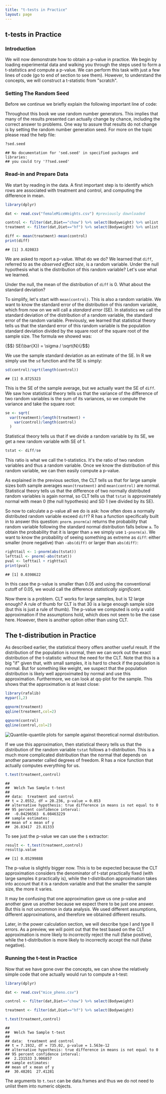 ```yaml
---
title: "t-tests in Practice"
layout: page
---
```




## t-tests in Practice

### Introduction

We will now demonstrate how to obtain a p-value in practice. We begin by loading experimental data and walking you through the steps used to form a t-statistics and compute a p-value. We can perform this task with just a few lines of code (go to end of section to see them). However, to understand the concepts, we will construct a t-statistic from "scratch".


### Setting The Random Seed
Before we continue we briefly explain the following important line of code:


Throughout this book we use random number generators. This implies that many of the results presented can actually change by chance, including the correct answer to problems. One way to assure that results do not change is by setting the random number generation seed. For more on the topic please read the help file:


```r
?sed.seed
```

```
## No documentation for 'sed.seed' in specified packages and libraries:
## you could try '??sed.seed'
```



### Read-in and Prepare Data
We start by reading in the data. A first important step is to identify which rows are associated with treatment and control, and computing the difference in mean.

```r
library(dplyr)

dat <- read.csv("femaleMiceWeights.csv") #previously downloaded

control <- filter(dat,Diet=="chow") %>% select(Bodyweight) %>% unlist
treatment <- filter(dat,Diet=="hf") %>% select(Bodyweight) %>% unlist

diff <- mean(treatment)-mean(control)
print(diff)
```

```
## [1] 3.020833
```

We are asked to report a p-value. What do we do? We learned that `diff`, referred to as the _observed effect size_, is a random variable. Under the null hypothesis what is the distribution of this random variable? Let's use what we learned.

Under the null, the mean of the distribution of `diff` is 0. What about the standard deviation? 

To simplify, let's start with `mean(control)`. This is also a random variable. We want to know the standard error of the distribution of this random variable, which from now on we will call a _standard error_ (SE). In statistics we call the standard deviation of the distribution of a random variable, the standard error of the random variable. Previously, we learned that statistical theory tells us that the standard error of this random variable is the population standard deviation divided by the square root of the square root of the sample size. The formula we showed was:

{$$} SE(\bar{X}) = \sigma / \sqrt{N}{/$$}

We use the sample standard deviation as an estimate of the SE. In R we simply use the `sd` function and the SE is simply:


```r
sd(control)/sqrt(length(control))
```

```
## [1] 0.8725323
```

This is the SE of the sample average, but we actually want the SE of `diff`. We saw how statistical theory tells us that the variance of the difference of two random variables is the sum of its variances, so we compute the variance and take the square root:


```r
se <- sqrt( 
  var(treatment)/length(treatment) + 
    var(control)/length(control) 
  )
```

Statistical theory tells us that if we divide a random variable by its SE, we get a new random variable with SE of 1.


```r
tstat <- diff/se 
```

This ratio is what we call the t-statistics. It's the ratio of two random variables and thus a random variable. Once we know the distribution of this random variable, we can then easily compute a p-value.

As explained in the previous section, the CLT tells us that for large sample sizes both sample averages `mean(treatment)` and `mean(control)` are normal. Statistical theory tells us that the difference of two normally distributed random variables is again normal, so CLT tells us that `tstat` is approximately normal with mean 0 (the null hypothesis) and SD 1 (we divided by its SE). 

So now to calculate a p-value all we do is ask: how often does a normally distributed random variable exceed `diff`? R has a function specifically built in to answer this question: `pnorm`. `pnorm(a)` returns the probability that random variable following the standard normal distribution falls below `a`. To obtain the probability that it is larger than `a` we simply use `1-pnorm(a)`. We want to know the probability of seeing something as extreme as `diff`: either smaller (more negative) than `-abs(diff)` or larger than `abs(diff)`:


```r
righttail <- 1-pnorm(abs(tstat)) 
lefttail <- pnorm(-abs(tstat))
pval <- lefttail + righttail
print(pval)
```

```
## [1] 0.0398622
```

In this case the p-value is smaller than 0.05 and using the conventional cutoff of 0.05, we would call the difference _statistically significant_.

Now there is a problem. CLT works for large samples, but is 12 large enough? A rule of thumb for CLT is that 30 is a large enough sample size (but this is just a rule of thumb). The p-value we computed is only a valid approximation if the assumptions hold, which does not seem to be the case here. However, there is another option other than using CLT.

<a name="smallsample"></a>

## The t-distribution in Practice

As described earlier, the statistical theory offers another useful result. If the distribution of the population is normal, then we can work out the exact distribution of the t-statistic without the need for the CLT. Note that this is a big "if" given that, with small samples, it is hard to check if the population is normal. But for something like weight, we suspect that the population distribution is likely well approximated by normal and use this approximation. Furthermore, we can look at qq-plot for the sample. This shows that the approximation is at least close:


```r
library(rafalib)
mypar(1,2)

qqnorm(treatment)
qqline(treatment,col=2)

qqnorm(control)
qqline(control,col=2)
```

![Quantile-quantile plots for sample against theoretical normal distribution.](images/R/t-tests_in_practice-data_qqplot-1.png) 

If we use this approximation, then statistical theory tells us that the distribution of the random variable `tstat` follows a t-distribution. This is a much more complicated distribution than the normal that depends on another parameter called degrees of freedom. R has a nice function that actually computes everything for us.


```r
t.test(treatment,control)
```

```
## 
## 	Welch Two Sample t-test
## 
## data:  treatment and control
## t = 2.0552, df = 20.236, p-value = 0.053
## alternative hypothesis: true difference in means is not equal to 0
## 95 percent confidence interval:
##  -0.04296563  6.08463229
## sample estimates:
## mean of x mean of y 
##  26.83417  23.81333
```

To see just the p-value we can use the `$` extractor:


```r
result <- t.test(treatment,control)
result$p.value
```

```
## [1] 0.05299888
```


The p-value is slightly bigger now. This is to be expected because the CLT approximation considers the denominator of t-stat practically fixed (with large samples it practically is), while the t-distribution approximation takes into account that it is a random variable and that the smaller the sample size, the more it varies.

It may be confusing that one approximation gave us one p-value and another gave us another because we expect there to be just one answer. But this is not uncommon in data analysis. We used different assumptions, different approximations, and therefore we obtained different results.

Later, in the power calculation section, we will describe type I and type II errors. As a preview, we will point out that the test based on the CLT approximation is more likely to incorrectly reject the null (false positive), while the t-distribution is more likely to incorrectly accept the null (false negative).

### Running the t-test in Practice

Now that we have gone over the concepts, we can show the relatively simple code that one actually would run to compute a t-test: 






```r
library(dplyr)

dat <- read.csv("mice_pheno.csv")

control <- filter(dat,Diet=="chow") %>% select(Bodyweight) 

treatment <- filter(dat,Diet=="hf") %>% select(Bodyweight) 

t.test(treatment,control)
```

```
## 
## 	Welch Two Sample t-test
## 
## data:  treatment and control
## t = 7.1932, df = 735.02, p-value = 1.563e-12
## alternative hypothesis: true difference in means is not equal to 0
## 95 percent confidence interval:
##  2.231533 3.906857
## sample estimates:
## mean of x mean of y 
##  30.48201  27.41281
```

The arguments to `t.test` can be data.frames and thus we do not need to unlist them into numeric objects.
